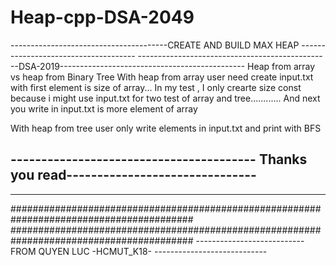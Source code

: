 # Heap-cpp-DSA-2049
---------------------------------------CREATE AND BUILD MAX HEAP -------------------------------------
------------------------------------------------DSA-2019----------------------------------------------
Heap from array vs heap from Binary Tree 
With heap from array user need create input.txt with first element is size of array... In my test , I only crearte size const because i might use input.txt for two test of array and tree............ And next you write in input.txt is more element of array

With heap from tree user only write elements in input.txt and print with BFS

---------------------------------------- Thanks you read-------------------------------
---------------------------------------------------------------------------------------

----------------------------------------------------------------------------------------
#########################################################################################
#########################################################################################
---------------------------FROM QUYEN LUC -HCMUT_K18- ----------------------------
